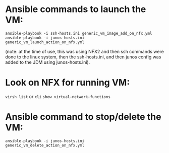 # Ansible commands to launch the VM:

`ansible-playbook -i ssh-hosts.ini generic_vm_image_add_on_nfx.yml`
`ansible-playbook -i junos-hosts.ini generic_vm_launch_action_on_nfx.yml`

(note: at the time of use, this was using NFX2 and then ssh commands were done to the linux system, then the ssh-hosts.ini, and then junos config was added to the JDM using junos-hosts.ini).


# Look on NFX for running VM:
`virsh list`
or 
`cli`
`show virtual-network-functions`


# Ansible command to stop/delete the VM:
`ansible-playbook -i junos-hosts.ini generic_vm_delete_action_on_nfx.yml`
 
